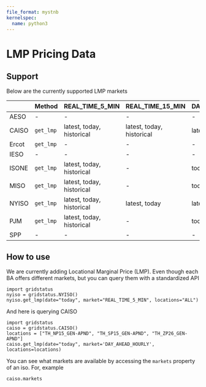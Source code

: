 ```yaml
---
file_format: mystnb
kernelspec:
  name: python3
---
```


# LMP Pricing Data

## Support

Below are the currently supported LMP markets

<!-- LMP AVAILABILITY TABLE START -->
|       | Method    | REAL_TIME_5_MIN           | REAL_TIME_15_MIN          | DAY_AHEAD_HOURLY          | REAL_TIME_HOURLY          | REAL_TIME_HOURLY_FINAL   | REAL_TIME_HOURLY_PRELIM   |
|:------|:----------|:--------------------------|:--------------------------|:--------------------------|:--------------------------|:-------------------------|:--------------------------|
| AESO  | -         | -                         | -                         | -                         | -                         | -                        | -                         |
| CAISO | `get_lmp` | latest, today, historical | latest, today, historical | latest, today, historical | -                         | -                        | -                         |
| Ercot | `get_lmp` | -                         | -                         | -                         | -                         | -                        | -                         |
| IESO  | -         | -                         | -                         | -                         | -                         | -                        | -                         |
| ISONE | `get_lmp` | latest, today, historical | -                         | today, historical         | latest, today, historical | -                        | -                         |
| MISO  | `get_lmp` | latest, today, historical | -                         | today, historical         | -                         | historical               | historical                |
| NYISO | `get_lmp` | latest, today, historical | latest, today             | latest, today, historical | -                         | -                        | -                         |
| PJM   | `get_lmp` | latest, today, historical | -                         | today, historical         | today, historical         | -                        | -                         |
| SPP   | -         | -                         | -                         | -                         | -                         | -                        | -                         |

<!-- LMP AVAILABILITY TABLE END -->


## How to use

We are currently adding Locational Marginal Price (LMP). Even though each BA offers different markets, but you can query them with a standardized API

```{code-cell}
import gridstatus
nyiso = gridstatus.NYISO()
nyiso.get_lmp(date="today", market="REAL_TIME_5_MIN", locations="ALL")
```

And here is querying CAISO

```{code-cell}
import gridstatus
caiso = gridstatus.CAISO()
locations = ["TH_NP15_GEN-APND", "TH_SP15_GEN-APND", "TH_ZP26_GEN-APND"]
caiso.get_lmp(date="today", market='DAY_AHEAD_HOURLY', locations=locations)
```

You can see what markets are available by accessing the `markets` property of an iso. For, example

```{code-cell}
caiso.markets
```
